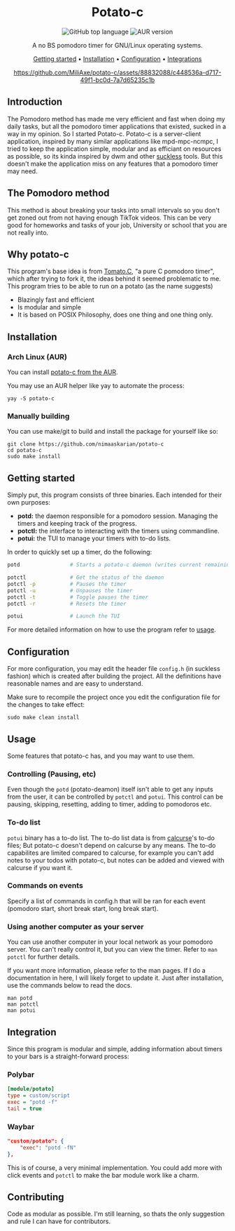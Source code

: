 <div align="center">

# Potato-c 
![GitHub top language](https://img.shields.io/github/languages/top/nimaaskarian/potato-c?color=orange)
![AUR version](https://img.shields.io/aur/version/potato-c?logo=archlinux)

A no BS pomodoro timer for GNU/Linux operating systems.

[Getting started](#getting-started) •
[Installation](#installation) •
[Configuration](#configuration) •
[Integrations](#third-party-integrations)

https://github.com/MiliAxe/potato-c/assets/88832088/c448536a-d717-49f1-bc0d-7a7d65235c1b

</div>

## Introduction
The Pomodoro method has made me very efficient and fast when doing my daily tasks, but all the pomodoro timer applications that existed, sucked in a way in my opinion. So I started Potato-c. Potato-c is a server-client application, inspired by many similar applications like mpd-mpc-ncmpc, I tried to keep the application simple, modular and as efficiant on resources as possible, so its kinda inspired by dwm and other [suckless](https://suckless.org) tools. But this doesn't make the application miss on any features that a pomodoro timer may need.

## The Pomodoro method
This method is about breaking your tasks into small intervals so you don't get zoned out from not having enough TikTok videos. This can be very good for homeworks and tasks of your job, University or school that you are not really into.

## Why potato-c
This program's base idea is from [Tomato.C](https://github.com/gabrielzschmitz/Tomato.C), "a pure C pomodoro timer",
which after trying to fork it, the ideas behind it seemed problematic to me.  
This program tries to be able to run on a potato (as the name suggests)
- Blazingly fast and efficient
- Is modular and simple
- It is based on POSIX Philosophy, does one thing and one thing only.

## Installation 
### Arch Linux (AUR)
You can install [potato-c from the AUR](https://aur.archlinux.org/packages/potato-c).

You may use an AUR helper like yay to automate the process:
```
yay -S potato-c
```
### Manually building
You can use make/git to build and install the package for yourself like so:
```shell
git clone https://github.com/nimaaskarian/potato-c
cd potato-c
sudo make install
```

## Getting started
Simply put, this program consists of three binaries. Each intended for their own purposes:
- **potd:** the daemon responsible for a pomodoro session. Managing the timers and keeping
track of the progress.
- **potctl:** the interface to interacting with the timers using commandline.
- **potui:** the TUI to manage your timers with to-do lists.

In order to quickly set up a timer, do the following:
```bash
potd                # Starts a potato-c daemon (writes current remaining time to stdout by default)

potctl              # Get the status of the daemon
potctl -p           # Pauses the timer            
potctl -u           # Unpauses the timer            
potctl -t           # Toggle pauses the timer            
potctl -r           # Resets the timer             

potui               # Launch the TUI
```
For more detailed information on how to use the program refer to [usage](#usage).

## Configuration
For more configuration, you may edit the header file `config.h` (in suckless fashion) which is created after building the
project. All the definitions have reasonable names and are easy to understand.

Make sure to recompile the project once you edit the configuration file for the changes to take
effect:

```
sudo make clean install
```

## Usage
Some features that potato-c has, and you may want to use them.
### Controlling (Pausing, etc)
Even though the `potd` (potato-deamon) itself isn't able to get any inputs from the user, it can be controlled by `potctl` and `potui`. This control can be pausing, skipping, resetting, adding to timer, adding to pomodoros etc.

### To-do list
`potui` binary has a to-do list. The to-do list data is from [calcurse](https://www.calcurse.org/)'s to-do files; But potato-c doesn't depend on calcurse by any means. The to-do capabilites are limited compared to calcurse, for example you can't add notes to your todos with potato-c, but notes can be added and viewed with calcurse if you want it.

### Commands on events
Specify a list of commands in config.h that will be ran for each event (pomodoro start, short break start, long break start).

### Using another computer as your server
You can use another computer in your local network as your pomodoro server. You can't really control it, but you can view the timer. Refer to `man potctl` for further details.

If you want more information, please refer to the man pages. If I do a documentation in here, I will likely forget to update it.
Just after installation, use the commands below to read the docs.
```shell
man potd
man potctl
man potui
```

## Integration
Since this program is modular and simple, adding information about timers to your bars is a 
straight-forward process:

### Polybar
```ini
[module/potato]
type = custom/script
exec = "potd -f"
tail = true
```

### Waybar
```json
"custom/potato": {
    "exec": "potd -fN"
},
```

This is of course, a very minimal implementation. You could add more with click events and `potctl` to make the bar module work like a charm.

## Contributing
Code as modular as possible. I'm still learning, so thats the only suggestion and rule I can have for contributors.

